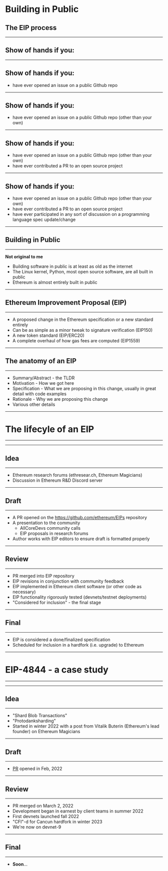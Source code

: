 # Building in Public

## The EIP process

---

## Show of hands if you:
---


## Show of hands if you:

- have ever opened an issue on a public Github repo
---

## Show of hands if you:

- have ever opened an issue on a public Github repo (other than your own)
---


## Show of hands if you:

- have ever opened an issue on a public Github repo (other than your own)
- have ever contributed a PR to an open source project
---


## Show of hands if you:

- have ever opened an issue on a public Github repo (other than your own)
- have ever contributed a PR to an open source project
- have ever participated in any sort of discussion on a programming language spec update/change
---

## Building in Public
___
**Not original to me**
- Building software in public is at least as old as the internet
- The Linux kernel, Python, most open source software, are all built in public
- Ethereum is almost entirely built in public
---


## Ethereum Improvement Proposal (EIP)
___
- A proposed change in the Ethereum specification or a new standard entirely
- Can be as simple as a minor tweak to signature verification (EIP150)
- A new token standard (EIP/ERC20)
- A complete overhaul of how gas fees are computed (EIP1559)
---

## The anatomy of an EIP
___
- Summary/Abstract - the TLDR
- Motivation - How we got here
- Specification - What we are proposing in this change, usually in great detail with code examples
- Rationale - Why we are proposing this change
- Various other details
---

# The lifecyle of an EIP
___

---

## Idea
_____
- Ethereum research forums (ethresear.ch, Ethereum Magicians)
- Discussion in Ethereum R&D Discord server
---
## Draft
____
- A PR opened on the https://github.com/ethereum/EIPs repository
- A presentation to the community
  - AllCoreDevs community calls
  - EIP proposals in research forums
- Author works with EIP editors to ensure draft is formatted properly
---

## Review
____
- PR merged into EIP repository
- EIP revisions in conjunction with community feedback
- EIP implemented in Ethereum client software (or other code as necessary)
- EIP functionality rigorously tested (devnets/testnet deployments)
- "Considered for inclusion" - the final stage
---

## Final
____
- EIP is considered a done/finalized specification
- Scheduled for inclusion in a hardfork (i.e. upgrade) to Ethereum
---

# EIP-4844 - a case study
____

---
## Idea
____
- "Shard Blob Transactions"
- "Protodanksharding"
- Started in winter 2022 with a post from Vitalik Buterin (Ethereum's lead founder) on Ethereum Magicians
---
## Draft
____
- [PR](https://github.com/ethereum/EIPs/pull/4844) opened in Feb, 2022
---

## Review
____
- PR merged on March 2, 2022
- Development began in earnest by client teams in summer 2022
- First devnets launched fall 2022
- "CFI"-d for Cancun hardfork in winter 2023
- We're now on devnet-9
---
## Final
____
- **Soon**...

